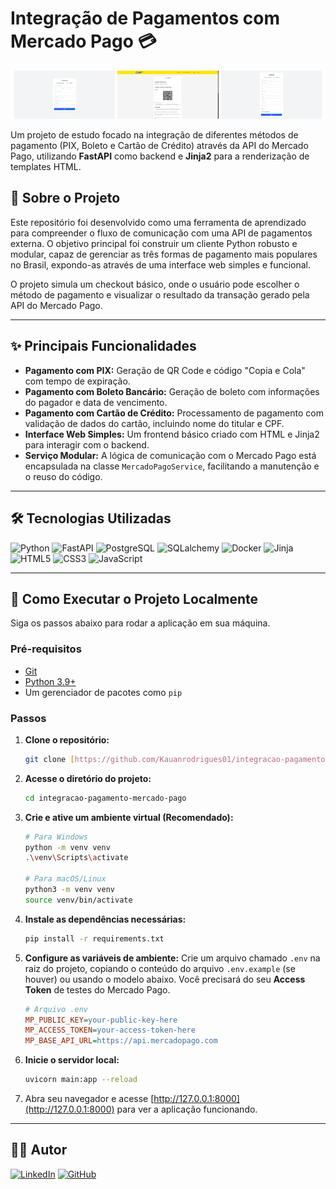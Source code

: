# Integração de Pagamentos com Mercado Pago 💳

<p align="center">
  <img src="https://raw.githubusercontent.com/Kauanrodrigues01/Kauanrodrigues01/refs/heads/main/images/projetos/checkout-mercado-pago/checkout-cartao.png" width="32%">
  <img src="https://raw.githubusercontent.com/Kauanrodrigues01/Kauanrodrigues01/refs/heads/main/images/projetos/checkout-mercado-pago/tela-mp-pix.png" width="32%">
  <img src="https://raw.githubusercontent.com/Kauanrodrigues01/Kauanrodrigues01/refs/heads/main/images/projetos/checkout-mercado-pago/checkout-boleto.png" width="32%">
</p>

Um projeto de estudo focado na integração de diferentes métodos de pagamento (PIX, Boleto e Cartão de Crédito) através da API do Mercado Pago, utilizando **FastAPI** como backend e **Jinja2** para a renderização de templates HTML.

## 📖 Sobre o Projeto

Este repositório foi desenvolvido como uma ferramenta de aprendizado para compreender o fluxo de comunicação com uma API de pagamentos externa. O objetivo principal foi construir um cliente Python robusto e modular, capaz de gerenciar as três formas de pagamento mais populares no Brasil, expondo-as através de uma interface web simples e funcional.

O projeto simula um checkout básico, onde o usuário pode escolher o método de pagamento e visualizar o resultado da transação gerado pela API do Mercado Pago.

---

## ✨ Principais Funcionalidades

* **Pagamento com PIX:** Geração de QR Code e código "Copia e Cola" com tempo de expiração.
* **Pagamento com Boleto Bancário:** Geração de boleto com informações do pagador e data de vencimento.
* **Pagamento com Cartão de Crédito:** Processamento de pagamento com validação de dados do cartão, incluindo nome do titular e CPF.
* **Interface Web Simples:** Um frontend básico criado com HTML e Jinja2 para interagir com o backend.
* **Serviço Modular:** A lógica de comunicação com o Mercado Pago está encapsulada na classe `MercadoPagoService`, facilitando a manutenção e o reuso do código.

---

## 🛠️ Tecnologias Utilizadas

![Python](https://img.shields.io/badge/Python-3776AB?style=for-the-badge&logo=python&logoColor=white)
![FastAPI](https://img.shields.io/badge/FastAPI-005571?style=for-the-badge&logo=fastapi)
![PostgreSQL](https://img.shields.io/badge/PostgreSQL-316192?style=for-the-badge&logo=postgresql&logoColor=white)
![SQLalchemy](https://img.shields.io/badge/sqlalchemy-D71F00?style=for-the-badge&logo=sqlalchemy&logoColor=white)
![Docker](https://img.shields.io/badge/Docker-2496ED?style=for-the-badge&logo=docker&logoColor=white)
![Jinja](https://img.shields.io/badge/-Jinja-4B0082?logo=jinja&logoColor=white&style=flat)
![HTML5](https://img.shields.io/badge/HTML5-E34F26?style=for-the-badge&logo=html5&logoColor=white)
![CSS3](https://img.shields.io/badge/CSS3-1572B6?style=for-the-badge&logo=css3&logoColor=white)
![JavaScript](https://img.shields.io/badge/JavaScript-F7DF1E?style=for-the-badge&logo=javascript&logoColor=black)

---

## 🚀 Como Executar o Projeto Localmente

Siga os passos abaixo para rodar a aplicação em sua máquina.

### Pré-requisitos

* [Git](https://git-scm.com/)
* [Python 3.9+](https://www.python.org/downloads/)
* Um gerenciador de pacotes como `pip`

### Passos

1.  **Clone o repositório:**
    ```sh
    git clone [https://github.com/Kauanrodrigues01/integracao-pagamento-mercado-pago.git](https://github.com/Kauanrodrigues01/checkout-mercado-pago.git)
    ```

2.  **Acesse o diretório do projeto:**
    ```sh
    cd integracao-pagamento-mercado-pago
    ```

3.  **Crie e ative um ambiente virtual (Recomendado):**
    ```sh
    # Para Windows
    python -m venv venv
    .\venv\Scripts\activate

    # Para macOS/Linux
    python3 -m venv venv
    source venv/bin/activate
    ```

4.  **Instale as dependências necessárias:**
    ```sh
    pip install -r requirements.txt
    ```

5.  **Configure as variáveis de ambiente:**
    Crie um arquivo chamado `.env` na raiz do projeto, copiando o conteúdo do arquivo `.env.example` (se houver) ou usando o modelo abaixo. Você precisará do seu **Access Token** de testes do Mercado Pago.

    ```ini
    # Arquivo .env
    MP_PUBLIC_KEY=your-public-key-here
    MP_ACCESS_TOKEN=your-access-token-here
    MP_BASE_API_URL=https://api.mercadopago.com
    ```

6.  **Inicie o servidor local:**
    ```sh
    uvicorn main:app --reload
    ```

7.  Abra seu navegador e acesse [http://127.0.0.1:8000](http://127.0.0.1:8000) para ver a aplicação funcionando.

---

## 👨‍💻 Autor

[![LinkedIn](https://img.shields.io/badge/linkedin-%230077B5.svg?style=for-the-badge&logo=linkedin&logoColor=white)](https://www.linkedin.com/in/kauan-rodrigues-lima/)
[![GitHub](https://img.shields.io/badge/github-%23121011.svg?style=for-the-badge&logo=github&logoColor=white)](https://github.com/Kauanrodrigues01)
